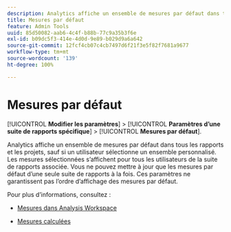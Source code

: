 ```yaml
---
description: Analytics affiche un ensemble de mesures par défaut dans tous les rapports de conversion, sauf si un utilisateur sélectionne un ensemble personnalisé. Les mesures sélectionnées s’affichent pour tous les utilisateurs de la suite de rapports associée. Vous ne pouvez mettre à jour que les mesures par défaut d’une seule suite de rapports à la fois. Ces paramètres ne garantissent pas l’ordre d’affichage des mesures par défaut.
title: Mesures par défaut
feature: Admin Tools
uuid: 85d50082-aab6-4c4f-b88b-77c9a35b3f6e
exl-id: b09dc5f3-414e-4d0d-9e89-b029d9a6a642
source-git-commit: 12fcf4cb07c4cb7497d6f21f3e5f82f7681a9677
workflow-type: tm+mt
source-wordcount: '139'
ht-degree: 100%

---
```


# Mesures par défaut

[!UICONTROL **Modifier les paramètres**] > [!UICONTROL **Paramètres d’une suite de rapports spécifique**] > [!UICONTROL **Mesures par défaut**].

Analytics affiche un ensemble de mesures par défaut dans tous les rapports et les projets, sauf si un utilisateur sélectionne un ensemble personnalisé. Les mesures sélectionnées s’affichent pour tous les utilisateurs de la suite de rapports associée. Vous ne pouvez mettre à jour que les mesures par défaut d’une seule suite de rapports à la fois. Ces paramètres ne garantissent pas l’ordre d’affichage des mesures par défaut.

Pour plus d’informations, consultez :

* [Mesures dans Analysis Workspace](/help/analyze/analysis-workspace/components/apply-create-metrics.md)

* [Mesures calculées](/help/components/c-calcmetrics/cm-overview.md)
